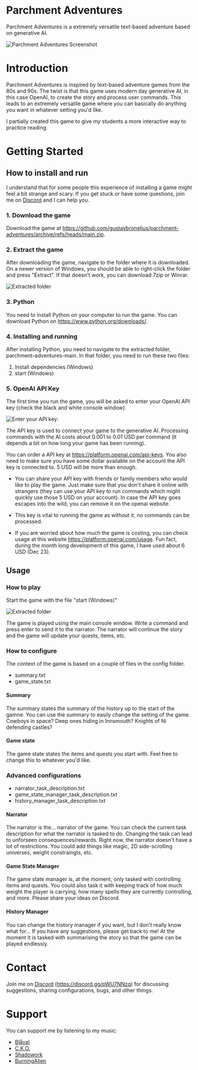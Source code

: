 # Parchment Adventures

Parchment Adventures is a extremely versatile text-based adventure based on generative AI.

![Parchment Adventures Screenshot](assets/images/Parchment-adventures.png)

# Introduction
Parchment Adventures is inspired by text-based adventure games from the 80s and 90s. The twist is that this game uses modern day generative AI, in this case OpenAI, to create the story and process user commands. This leads to an extremely versatile game where you can basically do anything you want in whatever setting you'd like.

I partially created this game to give my students a more interactive way to practice reading.

# Getting Started
## How to install and run
I understand that for some people this experience of installing a game might feel a bit strange and scary. If you get stuck or have some questions, join me on [Discord](https://discord.gg/pWU7NNzq) and I can help you.

### 1. Download the game
Download the game at https://github.com/gustavbronelius/parchment-adventures/archive/refs/heads/main.zip.

### 2. Extract the game
After downloading the game, navigate to the folder where it is downloaded. On a newer version of Windows, you should be able to right-click the folder and press "Extract". If that doesn't work, you can download 7zip or Winrar.

![Extracted folder](assets/images/folder.png)

### 3. Python
You need to install Python on your computer to run the game. You can download Python on https://www.python.org/downloads/.

### 4. Installing and running
After installing Python, you need to navigate to the extracted folder, parchment-adventures-main. In that folder, you need to run these two files:

1. Install dependencies (Windows)
2. start (Windows)

### 5. OpenAI API Key
The first time you run the game, you will be asked to enter your OpenAI API key (check the black and white console window). 

![Enter your API key:](assets/images/api_key.png)

The API key is used to connect your game to the generative AI. Processing commands with the AI costs about 0.001 to 0.01 USD per command (it depends a bit on how long your game has been running).

You can order a API key at https://platform.openai.com/api-keys. You also need to make sure you have some dollar available on the account the API key is connected to. 5 USD will be more than enough.

- You can share your API key with friends or family members who would like to play the game. Just make sure that you don't share it online with strangers (they can use your API key to run commands which might quickly use those 5 USD on your account). In case the API key goes escapes into the wild, you can remove it on the openai website.

- This key is vital to running the game as without it, no commands can be processed.

- If you are worried about how much the game is costing, you can check usage at this website https://platform.openai.com/usage. Fun fact, during the month long development of this game, I have used about 6 USD (Dec 23).

## Usage
### How to play
Start the game with the file "start (Windows)"

![Extracted folder](assets/images/folder.png)

The game is played using the main console window. Write a command and press enter to send it to the narrator. The narrator will continue the story and the game will update your quests, items, etc.

### How to configure
The context of the game is based on a couple of files in the config folder.

- summary.txt
- game_state.txt

#### Summary
The summary states the summary of the history up to the start of the gamne. You can use the summary to easily change the setting of the game. Cowboys in space? Deep ones hiding in Innsmouth? Knights of Ni defending castles?

#### Game state
The game state states the items and quests you start with. Feel free to change this to whatever you'd like. 

### Advanced configurations
- narrator_task_description.txt
- game_state_manager_task_description.txt
- history_manager_task_description.txt

#### Narrator
The narrator is the... narrator of the game. You can check the current task description for what the narrator is tasked to do. Changing the task can lead to unforseen consequences/rewards. Right now, the narrator doesn't have a lot of restrictions. You could add things like magic, 2D side-scrolling universes, weight constraingts, etc.

#### Game State Manager
The game state manager is, at the moment, only tasked with controlling items and quests. You could also task it with keeping track of how much weight the player is carrying, how many spells they are currently controlling, and more. Please share your ideas on Discord. 

#### History Manager
You can change the history manager if you want, but I don't really know what for... If you have any suggestions, please get back to me! At the moment it is tasked with summarising the story so that the game can be played endlessly.

# Contact
Join me on [Discord](https://discord.gg/pWU7NNzq) (https://discord.gg/pWU7NNzq) for discussing suggestions, sharing configurations, bugs, and other things.

# Support
You can support me by listening to my music:
- [Blåval](https://youtu.be/CR8DCaJX8Uo)
- [C.K.O.](https://youtu.be/oF1Mfcrwf7Y)
- [Shadowork](https://youtu.be/R8fXrOj0viI)
- [BurningAlien](https://youtu.be/jzIckNYEK94)